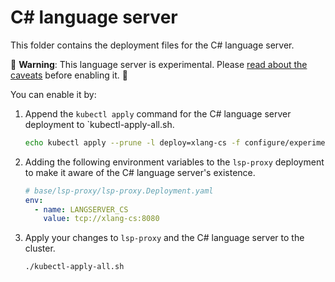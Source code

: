 # C\# language server

This folder contains the deployment files for the C# language server.

🚨 **Warning**: This language server is experimental. Please [read about the caveats](https://about.sourcegraph.com/docs/code-intelligence/experimental-language-servers/#caveats-of-experimental-language-servers) before enabling it. 🚨

You can enable it by:

1. Append the `kubectl apply` command for the C# language server deployment to `kubectl-apply-all.sh.

   ```bash
   echo kubectl apply --prune -l deploy=xlang-cs -f configure/experimental/cs --recursive >> kubectl-apply-all.sh
   ```

2. Adding the following environment variables to the `lsp-proxy` deployment to make it aware of the C# language server's existence.

   ```yaml
   # base/lsp-proxy/lsp-proxy.Deployment.yaml
   env:
     - name: LANGSERVER_CS
       value: tcp://xlang-cs:8080
   ```

3. Apply your changes to `lsp-proxy` and the C# language server to the cluster.

   ```bash
   ./kubectl-apply-all.sh
   ```
